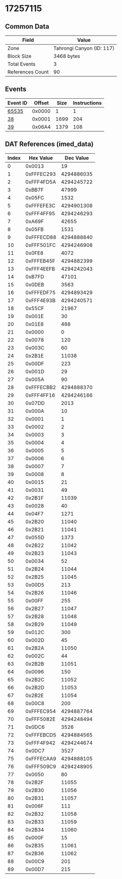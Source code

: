 # 17257115

## Common Data

| Field            | Value                     |
|------------------|---------------------------|
| Zone             | Tahrongi Canyon (ID: 117) |
| Block Size       | 3468 bytes                |
| Total Events     | 3                         |
| References Count | 90                        |

## Events

| Event ID            | Offset   |   Size |   Instructions |
|---------------------|----------|--------|----------------|
| [65535](./65535.md) | 0x0000   |      1 |              1 |
| [38](./38.md)       | 0x0001   |   1699 |            204 |
| [39](./39.md)       | 0x06A4   |   1379 |            108 |

## DAT References (imed_data)

|   Index | Hex Value   |   Dec Value |
|---------|-------------|-------------|
|       0 | 0x0013      |          19 |
|       1 | 0xFFFEC293  |  4294886035 |
|       2 | 0xFFF4FD5A  |  4294245722 |
|       3 | 0xBB7F      |       47999 |
|       4 | 0x05FC      |        1532 |
|       5 | 0xFFFEFE3C  |  4294901308 |
|       6 | 0xFFF4FF95  |  4294246293 |
|       7 | 0xA69F      |       42655 |
|       8 | 0x05FB      |        1531 |
|       9 | 0xFFFECD88  |  4294888840 |
|      10 | 0xFFF501FC  |  4294246908 |
|      11 | 0x0FE8      |        4072 |
|      12 | 0xFFFEB45F  |  4294882399 |
|      13 | 0xFFF4EEFB  |  4294242043 |
|      14 | 0xB7FD      |       47101 |
|      15 | 0x0DEB      |        3563 |
|      16 | 0xFFFEDF75  |  4294893429 |
|      17 | 0xFFF4E93B  |  4294240571 |
|      18 | 0x55CF      |       21967 |
|      19 | 0x001E      |          30 |
|      20 | 0x01E8      |         488 |
|      21 | 0x0000      |           0 |
|      22 | 0x0078      |         120 |
|      23 | 0x003C      |          60 |
|      24 | 0x2B1E      |       11038 |
|      25 | 0x00DF      |         223 |
|      26 | 0x001D      |          29 |
|      27 | 0x005A      |          90 |
|      28 | 0xFFFECBB2  |  4294888370 |
|      29 | 0xFFF4FF16  |  4294246166 |
|      30 | 0x07DD      |        2013 |
|      31 | 0x000A      |          10 |
|      32 | 0x0001      |           1 |
|      33 | 0x0002      |           2 |
|      34 | 0x0003      |           3 |
|      35 | 0x0004      |           4 |
|      36 | 0x0005      |           5 |
|      37 | 0x0006      |           6 |
|      38 | 0x0007      |           7 |
|      39 | 0x0008      |           8 |
|      40 | 0x0015      |          21 |
|      41 | 0x0031      |          49 |
|      42 | 0x2B1F      |       11039 |
|      43 | 0x0028      |          40 |
|      44 | 0x04F7      |        1271 |
|      45 | 0x2B20      |       11040 |
|      46 | 0x2B21      |       11041 |
|      47 | 0x055D      |        1373 |
|      48 | 0x2B22      |       11042 |
|      49 | 0x2B23      |       11043 |
|      50 | 0x0034      |          52 |
|      51 | 0x2B24      |       11044 |
|      52 | 0x2B25      |       11045 |
|      53 | 0x00D5      |         213 |
|      54 | 0x2B26      |       11046 |
|      55 | 0x00FF      |         255 |
|      56 | 0x2B27      |       11047 |
|      57 | 0x2B28      |       11048 |
|      58 | 0x2B29      |       11049 |
|      59 | 0x012C      |         300 |
|      60 | 0x002D      |          45 |
|      61 | 0x2B2A      |       11050 |
|      62 | 0x002C      |          44 |
|      63 | 0x2B2B      |       11051 |
|      64 | 0x0096      |         150 |
|      65 | 0x2B2C      |       11052 |
|      66 | 0x2B2D      |       11053 |
|      67 | 0x2B2E      |       11054 |
|      68 | 0x00C8      |         200 |
|      69 | 0xFFFEC954  |  4294887764 |
|      70 | 0xFFF5082E  |  4294248494 |
|      71 | 0x0DC6      |        3526 |
|      72 | 0xFFFEBCD5  |  4294884565 |
|      73 | 0xFFF4F942  |  4294244674 |
|      74 | 0x0DC7      |        3527 |
|      75 | 0xFFFECAA9  |  4294888105 |
|      76 | 0xFFF509C9  |  4294248905 |
|      77 | 0x0050      |          80 |
|      78 | 0x2B2F      |       11055 |
|      79 | 0x2B30      |       11056 |
|      80 | 0x2B31      |       11057 |
|      81 | 0x006F      |         111 |
|      82 | 0x2B32      |       11058 |
|      83 | 0x2B33      |       11059 |
|      84 | 0x2B34      |       11060 |
|      85 | 0x000F      |          15 |
|      86 | 0x2B35      |       11061 |
|      87 | 0x2B36      |       11062 |
|      88 | 0x00C9      |         201 |
|      89 | 0x00D7      |         215 |
